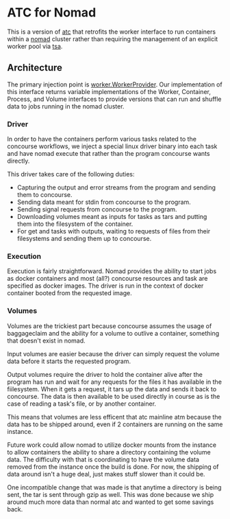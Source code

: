 # ATC for Nomad

This is a version of [atc](https://github.com/concourse/atc) that retrofits the
worker interface to run containers within a [nomad](https://nomadproject.io)
cluster rather than requiring the management of an explicit worker pool via
[tsa](https://github.com/concourse/tsa).

## Architecture

The primary injection point is
[worker.WorkerProvider](https://godoc.org/github.com/concourse/atc/worker#WorkerProvider).
Our implementation of this interface returns variable implementations of the
Worker, Container, Process, and Volume interfaces to provide versions that can run and
shuffle data to jobs running in the nomad cluster.

### Driver

In order to have the containers perform various tasks related to the concourse
workflows, we inject a special linux driver binary into each task and have nomad
execute that rather than the program concourse wants directly.

This driver takes care of the following duties:

* Capturing the output and error streams from the program and sending them to
  concourse.
* Sending data meant for stdin from concourse to the program.
* Sending signal requests from concourse to the program.
* Downloading volumes meant as inputs for tasks as tars and putting them into
  the filesystem of the container.
* For get and tasks with outputs, waiting to requests of files from their
  filesystems and sending them up to concourse.

### Execution

Execution is fairly straightforward. Nomad provides the ability to start jobs as
docker containers and most (all?) concourse resources and task are specified as
docker images. The driver is run in the context of docker container booted from
the requested image. 

### Volumes

Volumes are the trickiest part because concourse assumes the usage of
baggageclaim and the ability for a volume to outlive a container, something that
doesn't exist in nomad.

Input volumes are easier because the driver can simply request the volume data
before it starts the requested program.

Output volumes require the driver to hold the container alive after the program
has run and wait for any requests for the files it has available in the
fiilesystem. When it gets a request, it tars up the data and sends it back to
concourse. The data is then available to be used directly in course as is the
case of reading a task's file, or by another container.

This means that volumes are less efficent that atc mainline atm because the
data has to be shipped around, even if 2 containers are running on the same
instance. 

Future work could allow nomad to utilize docker mounts from the instance to
allow containers the ability to share a directory containing the volume data.
The difficulty with that is coordinating to have the volume data removed from
the instance once the build is done. For now, the shipping of data around isn't
a huge deal, just makes stuff slower than it could be.

One incompatible change that was made is that anytime a directory is being sent,
the tar is sent through gzip as well. This was done because we ship around much
more data than normal atc and wanted to get some savings back.
